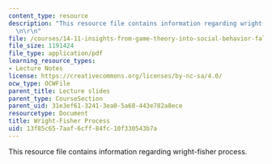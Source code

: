 ```yaml
---
content_type: resource
description: "This resource file contains information regarding wright-fisher process.\r\
  \n\r\n"
file: /courses/14-11-insights-from-game-theory-into-social-behavior-fall-2013/13f85c657aaf6cff84fc10f330543b7a_MIT14_11F13_Wright_Fisher.pdf
file_size: 1191424
file_type: application/pdf
learning_resource_types:
- Lecture Notes
license: https://creativecommons.org/licenses/by-nc-sa/4.0/
ocw_type: OCWFile
parent_title: Lecture slides
parent_type: CourseSection
parent_uid: 31e3ef61-3241-3ea0-5a68-443e782a8ece
resourcetype: Document
title: Wright-Fisher Process
uid: 13f85c65-7aaf-6cff-84fc-10f330543b7a
---
```

This resource file contains information regarding wright-fisher process.

